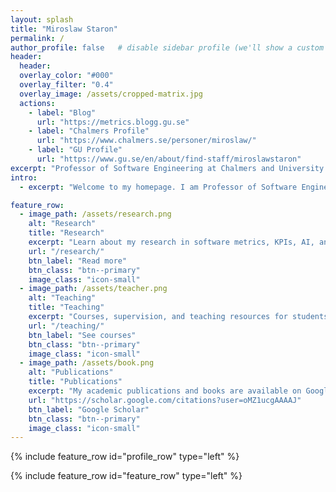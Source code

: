 ```yaml
---
layout: splash
title: "Miroslaw Staron"
permalink: /
author_profile: false   # disable sidebar profile (we'll show a custom block instead)
header:
  header:
  overlay_color: "#000"
  overlay_filter: "0.4"
  overlay_image: /assets/cropped-matrix.jpg
  actions:
    - label: "Blog"
      url: "https://metrics.blogg.gu.se"
    - label: "Chalmers Profile"
      url: "https://www.chalmers.se/personer/miroslaw/"
    - label: "GU Profile"
      url: "https://www.gu.se/en/about/find-staff/miroslawstaron"
excerpt: "Professor of Software Engineering at Chalmers and University of Gothenburg. Researcher in software metrics, KPIs, AI in software engineering, and empirical studies."
intro: 
  - excerpt: "Welcome to my homepage. I am Professor of Software Engineering with a focus on bridging research and practice. My work spans **software metrics, AI in software engineering, automotive systems, empirical SE**, and guiding industry collaborations."

feature_row:
  - image_path: /assets/research.png
    alt: "Research"
    title: "Research"
    excerpt: "Learn about my research in software metrics, KPIs, AI, and empirical software engineering."
    url: "/research/"
    btn_label: "Read more"
    btn_class: "btn--primary"
    image_class: "icon-small"
  - image_path: /assets/teacher.png
    alt: "Teaching"
    title: "Teaching"
    excerpt: "Courses, supervision, and teaching resources for students at Chalmers and GU."
    url: "/teaching/"
    btn_label: "See courses"
    btn_class: "btn--primary"
    image_class: "icon-small"
  - image_path: /assets/book.png
    alt: "Publications"
    title: "Publications"
    excerpt: "My academic publications and books are available on Google Scholar."
    url: "https://scholar.google.com/citations?user=oMZ1ucgAAAAJ"
    btn_label: "Google Scholar"
    btn_class: "btn--primary"
    image_class: "icon-small"
---
```


{% include feature_row id="profile_row" type="left" %}

{% include feature_row id="feature_row" type="left" %}

